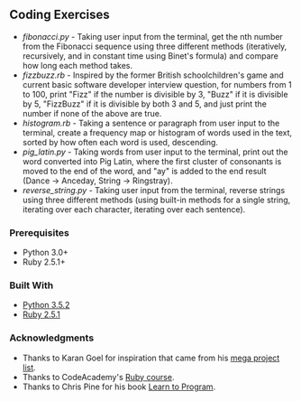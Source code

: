 ## Coding Exercises

* *fibonacci.py* - Taking user input from the terminal, get the nth number from the Fibonacci sequence using three different methods (iteratively, recursively, and in constant time using Binet's formula) and compare how long each method takes.
* *fizzbuzz.rb* - Inspired by the former British schoolchildren's game and current basic software developer interview question, for numbers from 1 to 100, print "Fizz" if the number is divisible by 3, "Buzz" if it is divisible by 5, "FizzBuzz" if it is divisible by both 3 and 5, and just print the number if none of the above are true.
* *histogram.rb* - Taking a sentence or paragraph from user input to the terminal, create a frequency map or histogram of words used in the text, sorted by how often each word is used, descending.
* *pig_latin.py* - Taking words from user input to the terminal, print out the word converted into Pig Latin, where the first cluster of consonants is moved to the end of the word, and "ay" is added to the end result (Dance -> Anceday, String -> Ringstray).
* *reverse_string.py* - Taking user input from the terminal, reverse strings using three different methods (using built-in methods for a single string, iterating over each character, iterating over each sentence).

### Prerequisites

* Python 3.0+
* Ruby 2.5.1+

### Built With

* [Python 3.5.2](https://www.python.org/)
* [Ruby 2.5.1](https://www.ruby-lang.org/en/)

### Acknowledgments

* Thanks to Karan Goel for inspiration that came from his [mega project list](https://github.com/karan/Projects).
* Thanks to CodeAcademy's [Ruby course](https://www.codecademy.com/learn/learn-ruby).
* Thanks to Chris Pine for his book [Learn to Program](https://pine.fm/LearnToProgram/).
